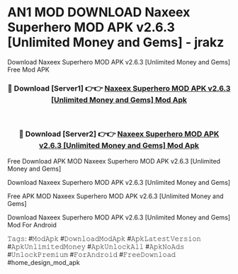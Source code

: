 # AN1 MOD DOWNLOAD Naxeex Superhero MOD APK v2.6.3 [Unlimited Money and Gems] - jrakz
Download Naxeex Superhero MOD APK v2.6.3 [Unlimited Money and Gems] Free Mod APK

<div align="center">
<h3>🔴 Download [Server1] 👉👉 <a href="https://apk-comot.site?title=Naxeex_Superhero_MOD_APK_v2.6.3_[Unlimited_Money_and_Gems]">Naxeex Superhero MOD APK v2.6.3 [Unlimited Money and Gems] Mod Apk</a></h3><br>

<h3>🔴 Download [Server2] 👉👉 <a href="https://apk-comot.site?title=Naxeex_Superhero_MOD_APK_v2.6.3_[Unlimited_Money_and_Gems]">Naxeex Superhero MOD APK v2.6.3 [Unlimited Money and Gems] Mod Apk</a></h3>
</div>


Free Download APK MOD Naxeex Superhero MOD APK v2.6.3 [Unlimited Money and Gems]

Download Naxeex Superhero MOD APK v2.6.3 [Unlimited Money and Gems] 

Free APK MOD Naxeex Superhero MOD APK v2.6.3 [Unlimited Money and Gems] 

Download Naxeex Superhero MOD APK v2.6.3 [Unlimited Money and Gems] Mod For Android

𝚃𝚊𝚐𝚜: #𝙼𝚘𝚍𝙰𝚙𝚔 #𝙳𝚘𝚠𝚗𝚕𝚘𝚊𝚍𝙼𝚘𝚍𝙰𝚙𝚔 #𝙰𝚙𝚔𝙻𝚊𝚝𝚎𝚜𝚝𝚅𝚎𝚛𝚜𝚒𝚘𝚗 #𝙰𝚙𝚔𝚄𝚗𝚕𝚒𝚖𝚒𝚝𝚎𝚍𝙼𝚘𝚗𝚎𝚢 #𝙰𝚙𝚔𝚄𝚗𝚕𝚘𝚌𝚔𝙰𝚕𝚕 #𝙰𝚙𝚔𝙽𝚘𝙰𝚍𝚜 #𝚄𝚗𝚕𝚘𝚌𝚔𝙿𝚛𝚎𝚖𝚒𝚞𝚖 #𝙵𝚘𝚛𝙰𝚗𝚍𝚛𝚘𝚒𝚍 #𝙵𝚛𝚎𝚎𝙳𝚘𝚠𝚗𝚕𝚘𝚊𝚍 #home_design_mod_apk